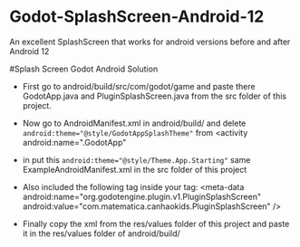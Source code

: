 # Godot-SplashScreen-Android-12
An excellent SplashScreen that works for android versions before and after Android 12

#Splash Screen Godot Android Solution

- First go to android/build/src/com/godot/game and paste there GodotApp.java and PluginSplashScreen.java from the src folder of this project.

- Now go to AndroidManifest.xml in android/build/ and delete `android:theme="@style/GodotAppSplashTheme"` from
<activity android:name=".GodotApp"
- in <application> put this 
`android:theme="@style/Theme.App.Starting"`
same ExampleAndroidManifest.xml in the src folder of this project

- Also included the following tag inside your <application> tag:
 \<meta-data
  android:name="org.godotengine.plugin.v1.PluginSplashScreen"
  android:value="com.matematica.canhaokids.PluginSplashScreen" \/\> 
  
 - Finally copy the xml from the res/values ​​folder of this project and paste it in the res/values ​​folder of android/build/
